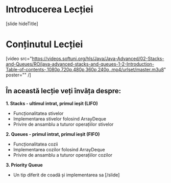 # Introducerea Lecției

[slide hideTitle]

# Conținutul Lecției

[video src="https://videos.softuni.org/hls/Java/Java-Advanced/02-Stacks-and-Queues/RO/java-advanced-stacks-and-queues-1-2-Introduction-Table-of-contents-,1080p,720p,480p,360p,240p,.mp4/urlset/master.m3u8" poster="" /]

## În această lecție veți învăța despre:

**1. Stacks - ultimul intrat, primul ieșit (LIFO)**
- Funcționalitatea stivelor
- Implementarea stivelor folosind ArrayDeque
- Privire de ansamblu a tuturor operațiilor stivelor

**2. Queues - primul intrat, primul ieșit (FIFO)**
- Funcționalitatea cozii
- Implementarea cozilor folosind ArrayDeque
- Privire de ansamblu a tuturor operațiilor cozilor

**3. Priority Queue**
- Un tip diferit de coadă și implementarea sa
[/slide]
